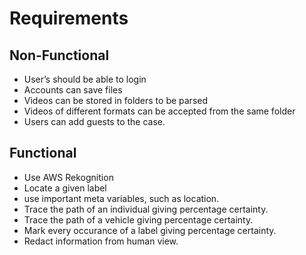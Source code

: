 # Requirements
## Non-Functional
- User’s should be able to login
- Accounts can save files
- Videos can be stored in folders to be parsed
- Videos of different formats can be accepted from the same folder
- Users can add guests to the case.

## Functional
- Use AWS Rekognition
- Locate a given label
- use important meta variables, such as location.
- Trace the path of an individual giving percentage certainty.
- Trace the path of a vehicle giving percentage certainty.
- Mark every occurance of a label giving percentage certainty.
- Redact information from human view.
